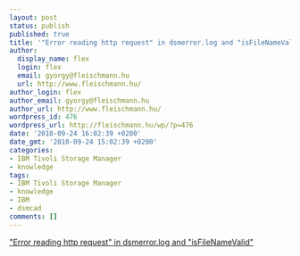 ```yaml
---
layout: post
status: publish
published: true
title: '"Error reading http request" in dsmerror.log and "isFileNameValid"'
author:
  display_name: flex
  login: flex
  email: gyorgy@fleischmann.hu
  url: http://www.fleischmann.hu/
author_login: flex
author_email: gyorgy@fleischmann.hu
author_url: http://www.fleischmann.hu/
wordpress_id: 476
wordpress_url: http://fleischmann.hu/wp/?p=476
date: '2010-09-24 16:02:39 +0200'
date_gmt: '2010-09-24 15:02:39 +0200'
categories:
- IBM Tivoli Storage Manager
- knowledge
tags:
- IBM Tivoli Storage Manager
- knowledge
- IBM
- dsmcad
comments: []
---
```

<p><a href="http://www-01.ibm.com/support/docview.wss?uid=swg21303360">"Error reading http request" in dsmerror.log and "isFileNameValid"</a></p>

